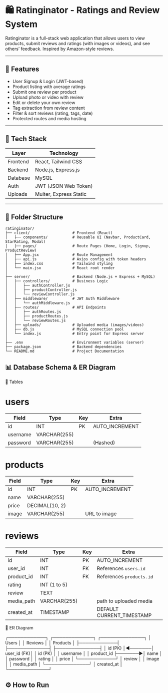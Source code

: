 # 🛍️ Ratinginator - Ratings and Review System

Ratinginator is a full-stack web application that allows users to view products, submit reviews and ratings (with images or videos), and see others’ feedback. Inspired by Amazon-style reviews.

---

## 🚀 Features

- User Signup & Login (JWT-based)
- Product listing with average ratings
- Submit one review per product
- Upload photo or video with review
- Edit or delete your own review
- Tag extraction from review content
- Filter & sort reviews (rating, tags, date)
- Protected routes and media hosting

---

## 🧠 Tech Stack

| Layer     | Technology                |
|-----------|---------------------------|
| Frontend  | React, Tailwind CSS       |
| Backend   | Node.js, Express.js       |
| Database  | MySQL                     |
| Auth      | JWT (JSON Web Token)      |
| Uploads   | Multer, Express Static    |

---

## 🧩 Folder Structure

```plaintext
ratinginator/
├── client/                   # Frontend (React)
│   ├── components/           # Reusable UI (Navbar, ProductCard, StarRating, Modal)
│   ├── pages/                # Route Pages (Home, Login, Signup, ProductReview)
│   ├── App.jsx               # Route Management
│   ├── api.js                # Axios config with token headers
│   ├── index.css             # Tailwind styling
│   └── main.jsx              # React root render
│
├── server/                   # Backend (Node.js + Express + MySQL)
│   ├── controllers/          # Business Logic
│   │   ├── authController.js
│   │   ├── productController.js
│   │   └── reviewController.js
│   ├── middleware/           # JWT Auth Middleware
│   │   └── authMiddleware.js
│   ├── routes/               # API Endpoints
│   │   ├── authRoutes.js
│   │   ├── productRoutes.js
│   │   └── reviewRoutes.js
│   ├── uploads/              # Uploaded media (images/videos)
│   ├── db.js                 # MySQL connection pool
│   └── index.js              # Entry point for Express server
│
├── .env                      # Environment variables (server)
├── package.json              # Backend dependencies
└── README.md                 # Project Documentation

```

## 📊 Database Schema & ER Diagram

📁 Tables

# users

| Field    | Type         | Key | Extra           |
| -------- | ------------ | --- | --------------- |
| id       | INT          | PK  | AUTO\_INCREMENT |
| username | VARCHAR(255) |     |                 |
| password | VARCHAR(255) |     | (Hashed)        |

# products

| Field | Type           | Key | Extra           |
| ----- | -------------- | --- | --------------- |
| id    | INT            | PK  | AUTO\_INCREMENT |
| name  | VARCHAR(255)   |     |                 |
| price | DECIMAL(10, 2) |     |                 |
| image | VARCHAR(255)   |     | URL to image    |

# reviews

| Field       | Type         | Key | Extra                      |
| ----------- | ------------ | --- | -------------------------- |
| id          | INT          | PK  | AUTO\_INCREMENT            |
| user\_id    | INT          | FK  | References `users.id`      |
| product\_id | INT          | FK  | References `products.id`   |
| rating      | INT (1 to 5) |     |                            |
| review      | TEXT         |     |                            |
| media\_path | VARCHAR(255) |     | path to uploaded media     |
| created\_at | TIMESTAMP    |     | DEFAULT CURRENT\_TIMESTAMP |


🧩 ER Diagram

┌────────────┐        ┌─────────────┐        ┌──────────────┐
│  Users     │        │  Reviews    │        │  Products    │
├────────────┤        ├─────────────┤        ├──────────────┤
│ id (PK)    │◄───────│ user_id (FK)│        │ id (PK)      │
│ username   │        │ product_id  ├───────►│ name         │
│ password   │        │ rating      │        │ price        │
└────────────┘        │ review      │        │ image        │
                      │ media_path  │        └──────────────┘
                      │ created_at  │
                      └─────────────┘

## ⚙️ How to Run
